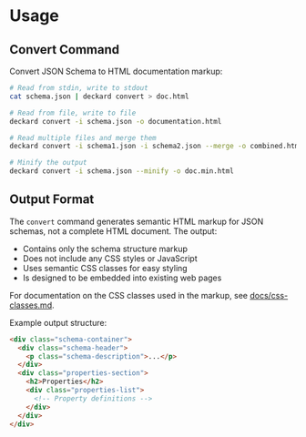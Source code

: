 # Usage

## Convert Command

Convert JSON Schema to HTML documentation markup:

```bash
# Read from stdin, write to stdout
cat schema.json | deckard convert > doc.html

# Read from file, write to file
deckard convert -i schema.json -o documentation.html

# Read multiple files and merge them
deckard convert -i schema1.json -i schema2.json --merge -o combined.html

# Minify the output
deckard convert -i schema.json --minify -o doc.min.html
```

## Output Format

The `convert` command generates semantic HTML markup for JSON schemas, not a complete HTML document. The output:

- Contains only the schema structure markup
- Does not include any CSS styles or JavaScript
- Uses semantic CSS classes for easy styling
- Is designed to be embedded into existing web pages

For documentation on the CSS classes used in the markup, see [docs/css-classes.md](docs/css-classes.md).

Example output structure:
```html
<div class="schema-container">
  <div class="schema-header">
    <p class="schema-description">...</p>
  </div>
  <div class="properties-section">
    <h2>Properties</h2>
    <div class="properties-list">
      <!-- Property definitions -->
    </div>
  </div>
</div>
```

